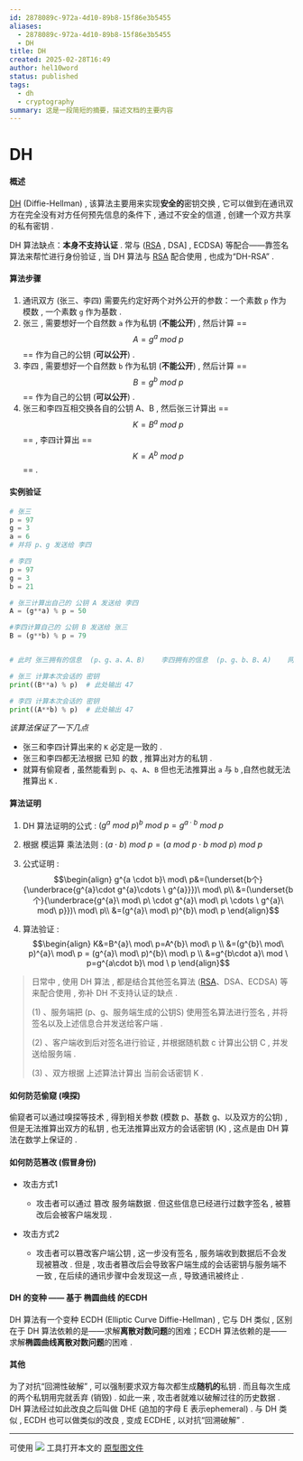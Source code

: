 ```yaml
---
id: 2878089c-972a-4d10-89b8-15f86e3b5455
aliases:
  - 2878089c-972a-4d10-89b8-15f86e3b5455
  - DH
title: DH
created: 2025-02-28T16:49
author: hel10word
status: published
tags:
  - dh
  - cryptography
summary: 这是一段简短的摘要，描述文档的主要内容
---
```

# DH



#### 概述

[DH](https://en.wikipedia.org/wiki/Diffie%E2%80%93Hellman_key_exchange) (Diffie-Hellman) , 该算法主要用来实现**安全的**密钥交换 , 它可以做到在通讯双方在完全没有对方任何预先信息的条件下 , 通过不安全的信道 , 创建一个双方共享的私有密钥 . 

DH 算法缺点：**本身不支持认证** . 常与 ([RSA](../RSA/RSA.md) , DSA] , ECDSA) 等配合——靠签名算法来帮忙进行身份验证 , 当 DH 算法与 [RSA](../RSA/RSA.md) 配合使用 , 也成为“DH-RSA” . 



#### 算法步骤

1.  通讯双方 (张三、李四) 需要先约定好两个对外公开的参数：一个素数 `p` 作为模数 , 一个素数 `g` 作为基数 . 
2.  张三 , 需要想好一个自然数 `a` 作为私钥 (**不能公开**)  , 然后计算 ==$$A=g^{a}\ mod\ p$$== 作为自己的公钥 (**可以公开**)  . 
3.  李四 , 需要想好一个自然数 `b` 作为私钥 (**不能公开**)  , 然后计算 ==$$B=g^{b}\ mod\ p$$== 作为自己的公钥 (**可以公开**)  . 
4.  张三和李四互相交换各自的公钥 A、B , 然后张三计算出 ==$$K=B^{a}\ mod\ p$$==  , 李四计算出 ==$$K=A^{b}\ mod\ p$$==  . 




#### 实例验证

```python
# 张三 
p = 97
g = 3
a = 6
# 并将 p、g 发送给 李四

# 李四
p = 97
g = 3
b = 21

# 张三计算出自己的 公钥 A 发送给 李四
A = (g**a) % p = 50

#李四计算自己的 公钥 B 发送给 张三
B = (g**b) % p = 79


# 此时 张三拥有的信息  (p、g、a、A、B)    李四拥有的信息  (p、g、b、B、A)    网络中公开的信息   (p、g、A、B) 

# 张三 计算本次会话的 密钥 
print((B**a) % p)  # 此处输出 47

# 李四 计算本次会话的 密钥
print((A**b) % p)  # 此处输出 47
```



*该算法保证了一下几点*

-   张三和李四计算出来的 `K` 必定是一致的 . 
-   张三和李四都无法根据 已知 的数 , 推算出对方的私钥 . 
-   就算有偷窥者 , 虽然能看到 `p`、`q`、`A`、`B` 但也无法推算出 `a` 与 `b` ,自然也就无法推算出 `K` . 



#### 算法证明

1.  DH 算法证明的公式 :     $(g^{a}\ mod\ p)^{b}\ mod\ p = g^{a\cdot b}\ mod \ p$




2.  根据 模运算 乘法法则 :    $(a\cdot b)\ mod\ p= (a\ mod\ p\cdot b\ mod\ p)\ mod \ p$




3.  公式证明 : 
$$\begin{align}
    g^{a \cdot b}\ mod\ p&=(\underset{b个}{\underbrace{g^{a}\cdot g^{a}\cdots \ g^{a}}})\ mod\ p\\
    &=(\underset{b个}{\underbrace{g^{a}\ mod\ p\ \cdot g^{a}\ mod\ p\ \cdots \ g^{a}\ mod\ p}})\ mod\ p\\
    &=(g^{a}\ mod\ p)^{b}\ mod\ p
    \end{align}$$



1.  算法验证 : 
$$\begin{align}
    K&=B^{a}\ mod\ p=A^{b}\ mod\ p \\
    &=(g^{b}\ mod\ p)^{a}\ mod\ p = (g^{a}\ mod\ p)^{b}\ mod\ p \\
    &=g^{b\cdot a}\ mod \ p=g^{a\cdot b}\ mod \ p
    \end{align}$$





> 日常中 , 使用 DH 算法 , 都是结合其他签名算法 ([RSA](../RSA/RSA.md)、DSA、ECDSA) 等来配合使用 , 弥补 DH 不支持认证的缺点 . 
>
>    (1) 、服务端把  (p、g、服务端生成的公钥S) 使用签名算法进行签名 , 并将签名以及上述信息合并发送给客户端 . 
>
>    (2) 、客户端收到后对签名进行验证 , 并根据随机数 c 计算出公钥 C , 并发送给服务端 . 
>
>    (3) 、双方根据 上述算法计算出 当前会话密钥 K . 



#### 如何防范偷窥  (嗅探) 

偷窥者可以通过嗅探等技术 , 得到相关参数 (模数 p、基数 g、以及双方的公钥)  , 但是无法推算出双方的私钥 , 也无法推算出双方的会话密钥 (K)  , 这点是由 DH 算法在数学上保证的 . 



#### 如何防范篡改  (假冒身份) 

-   攻击方式1
    
    -   攻击者可以通过 篡改 服务端数据 . 但这些信息已经进行过数字签名 , 被篡改后会被客户端发现 . 
-   攻击方式2
    
    -   攻击者可以篡改客户端公钥 , 这一步没有签名 , 服务端收到数据后不会发现被篡改 . 但是 , 攻击者篡改后会导致客户端生成的会话密钥与服务端不一致 , 在后续的通讯步骤中会发现这一点 , 导致通讯被终止 . 
    
    

#### DH 的变种 —— 基于 椭圆曲线 的ECDH

DH 算法有一个变种 ECDH (Elliptic Curve Diffie-Hellman)  , 它与 DH 类似 , 区别在于 DH 算法依赖的是——求解**离散对数问题**的困难；ECDH 算法依赖的是——求解**椭圆曲线离散对数问题**的困难 . 



#### 其他

为了对抗“回溯性破解” , 可以强制要求双方每次都生成**随机的**私钥 . 而且每次生成的两个私钥用完就丢弃 (销毁)  . 如此一来 , 攻击者就难以破解过往的历史数据 . DH 算法经过如此改良之后叫做 DHE (追加的字母 E 表示ephemeral)  . 与 DH 类似 , ECDH 也可以做类似的改良 , 变成 ECDHE , 以对抗“回溯破解” . 
















---
可使用 [![](https://img.shields.io/badge/Excalidraw-CCCCFF?style=for-the-badge&logo=excalidraw&logoColor=333&logoWidth=20&labelColor=CCCCFF)](https://excalidraw.com/) 工具打开本文的 [原型图文件](attachments/excalidraw.excalidraw)